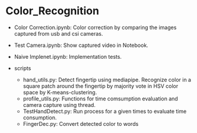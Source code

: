 # Color_Recognition

- Color Correction.ipynb: Color correction by comparing the images captured from usb and csi cameras.
- Test Camera.ipynb: Show captured video in Notebook.
- Naive Implenet.ipynb: Implementation tests.

- scripts
    - hand_utils.py: Detect fingertip using mediapipe. Recognize color in a square patch around the fingertip by majority vote in HSV color space by K-means-clustering.
    - profile_utils.py: Functions for time comsumption evaluation and camera capture using thread.
    - TestHandDetect.py: Run process for a given times to evaluate time consumption.
    - FingerDec.py: Convert detected color to words
